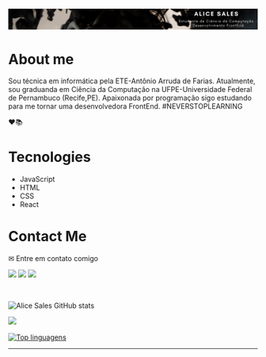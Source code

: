 ![Alice](https://github.com/AliceSales/challengesFrontMentor/blob/main/Alice%20sales.png)

# About me
 
 Sou técnica em informática pela ETE-Antônio Arruda de Farias. Atualmente, sou graduanda em Ciência da Computação na UFPE-Universidade Federal de Pernambuco (Recife,PE). Apaixonada por programação sigo estudando para me tornar uma desenvolvedora FrontEnd. #NEVERSTOPLEARNING
 
 :heart::books:

# Tecnologies

  <!--ts-->
   * JavaScript
   * HTML
   * CSS
   * React
  <!--te-->
  
 # Contact Me
  
<p align="left">
  ✉ Entre em contato comigo
</p>

<p align="left">
  <a href="mailto:programmeralice@gmail.com" alt="Gmail">
  <img src="https://img.shields.io/badge/-Gmail-FF0000?style=flat-square&labelColor=FF0000&logo=gmail&logoColor=white&link=mailto:programmeralice@gmail.com" /></a>

  <a href="https://www.linkedin.com/in/alice-sales-8a0a26200/" alt="Linkedin">
  <img src="https://img.shields.io/badge/-Linkedin-0e76a8?style=flat-square&logo=Linkedin&logoColor=white&link=https://www.linkedin.com/in/alice-sales-8a0a26200/" /></a>

  <a href="https://www.instagram.com/katespinhos/" alt="Instagram">
  <img src="https://img.shields.io/badge/-Instagram-DF0174?style=flat-square&labelColor=DF0174&logo=instagram&logoColor=white&link=https://www.instagram.com/katespinhos/"/></a>
</p>  

<br>


![Alice Sales GitHub stats](https://github-readme-stats.vercel.app/api?username=alicesales&show_icons=true&theme=graywhite)

<img src="https://img.shields.io/static/v1?label=Overview&message=AliceSales&color=f2f3f5style=for-the-badge&logo=GitHub">

[![Top linguagens](https://github-readme-stats.vercel.app/api/top-langs/?username=alicesales&layout=compact)](https://github.com/AliceSales/alicesales/blob/main/README.md)

<hr>

<!--
**AliceSales/alicesales** is a ✨ _special_ ✨ repository because its `README.md` (this file) appears on your GitHub profile.

Here are some ideas to get you started:

- 🔭 I’m currently working on ...
- 🌱 I’m currently learning ...
- 👯 I’m looking to collaborate on ...
- 🤔 I’m looking for help with ...
- 💬 Ask me about ...
- 📫 How to reach me: ...
- 😄 Pronouns: ...
- ⚡ Fun fact: ...
-->
